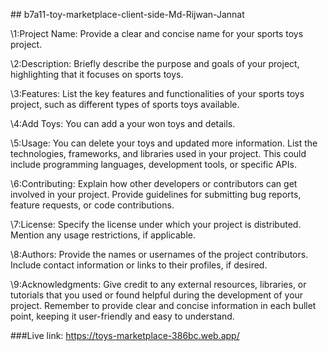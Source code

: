 #﻿# b7a11-toy-marketplace-client-side-Md-Rijwan-Jannat

\\1:Project Name: Provide a clear and concise name for your sports toys project.


\\2:Description: Briefly describe the purpose and goals of your project, highlighting that it focuses on sports toys.


\\3:Features: List the key features and functionalities of your sports toys project, such as different types of sports toys available.


\\4:Add Toys: You can add a your won toys and details.


\\5:Usage: You can delete your toys and updated more information. List the technologies, frameworks, and libraries used in your project. This could include programming languages, development tools, or specific APIs.


\\6:Contributing: Explain how other developers or contributors can get involved in your project. Provide guidelines for submitting bug reports, feature requests, or code contributions.


\\7:License: Specify the license under which your project is distributed. Mention any usage restrictions, if applicable.


\\8:Authors: Provide the names or usernames of the project contributors. Include contact information or links to their profiles, if desired.


\\9:Acknowledgments: Give credit to any external resources, libraries, or tutorials that you used or found helpful during the development of your project.
Remember to provide clear and concise information in each bullet point, keeping it user-friendly and easy to understand.

###Live link: https://toys-marketplace-386bc.web.app/
